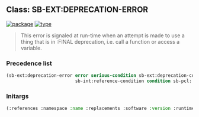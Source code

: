 ## Class: SB-EXT:DEPRECATION-ERROR
[![package](https://img.shields.io/badge/Package-SB--EXT-5f9ea0.svg?style=social&colorA=999999)](../) [![type](https://img.shields.io/badge/Type-Class-5f9ea0.svg?style=social&colorA=999999)](../#class) 

> This error is signaled at run-time when an attempt is made to use
> a thing that is in :FINAL deprecation, i.e. call a function or access
> a variable.

### Precedence list
```cl
(sb-ext:deprecation-error error serious-condition sb-ext:deprecation-condition
                          sb-int:reference-condition condition sb-pcl::slot-object t)
```
### Initargs
```cl
(:references :namespace :name :replacements :software :version :runtime-error)
```
